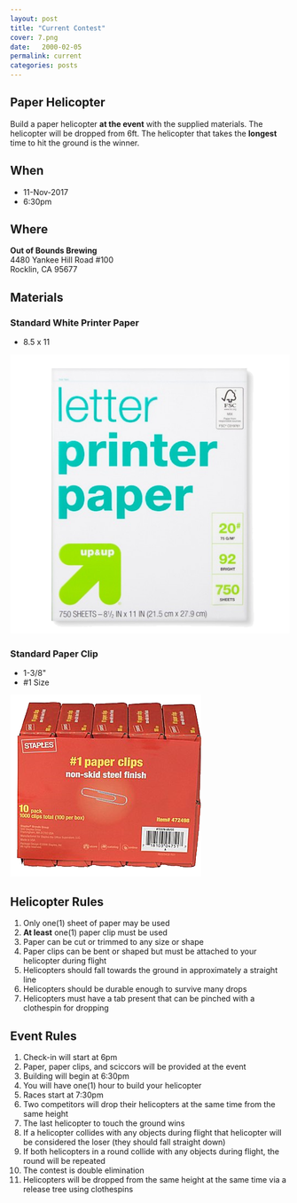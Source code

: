 ```yaml
---
layout: post
title: "Current Contest"
cover: 7.png
date:   2000-02-05
permalink: current
categories: posts
---
```


## Paper Helicopter

Build a paper helicopter **at the event** with the supplied materials. The helicopter will be dropped from 6ft. The helicopter that takes the **longest** time to hit the ground is the winner.

## When

 * 11-Nov-2017
 * 6:30pm

## Where

**Out of Bounds Brewing**<br>
4480 Yankee Hill Road #100<br>
Rocklin, CA 95677<br>

## Materials

### Standard White Printer Paper

  - 8.5 x 11

  ![Paper](https://raw.githubusercontent.com/EngiGames/engigames.github.io/master/event_pics/05_PaperHelicopter/paper.png "Paper")

### Standard Paper Clip

  - 1-3/8"
  - #1 Size

![Clip](https://raw.githubusercontent.com/EngiGames/engigames.github.io/master/event_pics/05_PaperHelicopter/clip.png "Clip")

## Helicopter Rules

 1. Only one(1) sheet of paper may be used
 2. **At least** one(1) paper clip must be used
 3. Paper can be cut or trimmed to any size or shape
 4. Paper clips can be bent or shaped but must be attached to your helicopter during flight
 5. Helicopters should fall towards the ground in approximately a straight line
 6. Helicopters should be durable enough to survive many drops
 7. Helicopters must have a tab present that can be pinched with a clothespin for dropping
 

## Event Rules

 1. Check-in will start at 6pm
 2. Paper, paper clips, and sciccors will be provided at the event
 3. Building will begin at 6:30pm
 4. You will have one(1) hour to build your helicopter
 5. Races start at 7:30pm
 6. Two competitors will drop their helicopters at the same time from the same height
 7. The last helicopter to touch the ground wins
 8. If a helicopter collides with any objects during flight that helicopter will be considered the loser (they should fall straight down)
 9. If both helicopters in a round collide with any objects during flight, the round will be repeated
 10. The contest is double elimination
 11. Helicopters will be dropped from the same height at the same time via a release tree using clothespins

